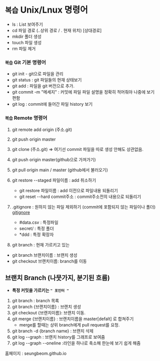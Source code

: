 # `복습` Unix/Lnux 명령어

* ls : List 보여주기
* cd 파일 경로 (..상위 경로 / . 현재 위치) [상대경로]
* mkdir 폴더 생성
* touch 파일 생성
* rm 파일 제거

### `복습` Git 기본 명령어

* git init - git으로 파일을 관리
* git status  : git 파일들의 현재 상태보기
* git add : 파일을 git 버전으로 추가.
* git commit -m "메세지" : 커밋에 파일 파일 설명을 정확히 적어줘야 나중에 보기 편함
* git log : commit에 들어간 파일 history 보기

### `복습` Remote 명령어

1. git remote add origin (주소.git)
2. git push origin master

1. git clone (주소.git) => 여기선 commit 파일을 따로 생성 안해도 상관없음.
2. git push origin master(github으로 가져가기)  
3. git pull origin main / master (github에서 불러오기)
4. git restore --staged 파일이름  : add 취소하기
    * git restore 파일이름 : add 이전으로 파일내용 되돌리기
    * git reset --hard commit주소 :  commit주소전의 내용으로 되돌리기
 5. .gitignore : 원하지 않는 파일 제외하기 (commit에 포함되지 않는 파일이나 폴더) [gitignore](https://www.toptal.com/developers/gitignore)
    * #data.csv :   특정파일
    * secret/ : 특정 폴더
    * *ddd : 특정 확장자
6.  git branch : 현재 가르키고 있는 
   * git branch 브랜치이름 : 브랜치 생성
   * git checkout 브랜치이름: branch를 이동



## **브랜치 Branch (나뭇가지, 분기된 흐름)**

* **특정 커밋을 가르키는 `" 포인터 "`**

1. git branch : branch 목록
2. git branch {브랜치이름} : 브랜치 생성
3. git checkout {브랜치이름}: 브랜치 이동.
4. git merge {브랜치이름} : 브랜치이름을  master[defalt] 로 합쳐주기
   * merge를 할때는 상위 branch에게 pull request를 요청.
5. git branch -d {branch name} : 브랜치 삭제
6. git log --graph : 브랜치 history를 그래프로 보여줌
7. git log --graph --oneline :라인을 하나로 축소해 한눈에 보기 쉽게 해줌

홈페이지 : seungbeom.github.io









